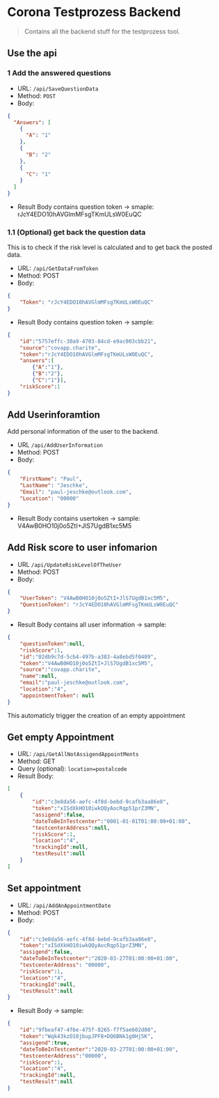# Corona Testprozess Backend

> Contains all the backend stuff for the testprozess tool.

## Use the api

### 1 Add the answered questions

- URL: `/api/SaveQuestionData`
- Method: `POST`
- Body: 

```json
{
  "Answers": [
    {
      "A": "1"
    },
    {
      "B": "2"
    },
    {
      "C": "1"
    }
  ]
}
```

- Result Body contains question token -> smaple: rJcY4EDO10hAVGlmMFsgTKmULsW0EuQC

### 1.1 (Optional) get back the question data

This is to check if the risk level is calculated and to get back the posted data.

- URL: `/api/GetDataFromToken`
- Method: POST
- Body:

```json
{
    "Token": "rJcY4EDO10hAVGlmMFsgTKmULsW0EuQC"
}
```

- Result Body contains question token -> sample: 

```json
{
    "id":"5757effc-30a9-4703-84cd-e9ac003cbb21",
    "source":"covapp.charite",
    "token":"rJcY4EDO10hAVGlmMFsgTKmULsW0EuQC",
    "answers":[
        {"A":"1"},
        {"B":"2"},
        {"C":"1"}],
    "riskScore":1
}
```

## Add Userinforamtion

Add personal information of the user to the backend.

- URL `/api/AddUserInformation`
- Method: POST
- Body:

```json
{
    "FirstName": "Paul", 
    "LastName": "Jeschke", 
    "Email": "paul-jeschke@outlook.com", 
    "Location": "00000"
}
```

- Result Body contains usertoken -> sample: V4AwB0HO10j0o5ZtI+JlS7UgdB1xc5M5

## Add Risk score to user infomarion

- URL `/api/UpdateRiskLevelOfTheUser`
- Method: POST
- Body:

```json
{
    "UserToken": "V4AwB0HO10j0o5ZtI+JlS7UgdB1xc5M5", 
    "QuestionToken": "rJcY4EDO10hAVGlmMFsgTKmULsW0EuQC"
}
```

- Result Body contains all user information -> sample:

```json
{
    "questionToken":null,
    "riskScore":1,
    "id":"02db9c7d-5cb4-497b-a383-4a8ebd5f0409",
    "token":"V4AwB0HO10j0o5ZtI+JlS7UgdB1xc5M5",
    "source":"covapp.charite",
    "name":null,
    "email":"paul-jeschke@outlook.com",
    "location":"4",
    "appointmentToken": null
}
```

This automaticly trigger the creation of an empty appointment

## Get empty Appointment

- URL: `/api/GetAllNotAssigendAppointMents`
- Method: GET
- Query (optional): `location=postalcode`
- Result Body: 

```json
[
    {
        "id":"c3e8da56-aefc-4f8d-bebd-9cafb3aa86e8",
        "token":"xISdXkHO10iwkQQyAocRqp51prZ3MN",
        "assigend":false,
        "dateToBeInTestcenter":"0001-01-01T01:00:00+01:00",
        "testcenterAddress":null,
        "riskScore":1,
        "location":"4",
        "trackingId":null,
        "testResult":null
    }
]
```

## Set appointment

- URL: `/api/AddAnAppointmentDate`
- Method: POST
- Body: 

```json
{
    "id":"c3e8da56-aefc-4f8d-bebd-9cafb3aa86e8",
    "token":"xISdXkHO10iwkQQyAocRqp51prZ3MN",
    "assigend":false,
    "dateToBeInTestcenter":"2020-03-27T01:00:00+01:00",
    "testcenterAddress": "00000",
    "riskScore":1,
    "location":"4",
    "trackingId":null,
    "testResult":null
}
```

- Result Body -> sample: 

```json
{
    "id":"9fbeaf47-4f6e-475f-8265-f7f5ae602d08",
    "token":"Wqk43kzO10jbupJPF8+DQ6BNk1g0Hj5K",
    "assigend":true,
    "dateToBeInTestcenter":"2020-03-27T01:00:00+01:00",
    "testcenterAddress":"00000",
    "riskScore":1,
    "location":"4",
    "trackingId":null,
    "testResult":null
}
```



